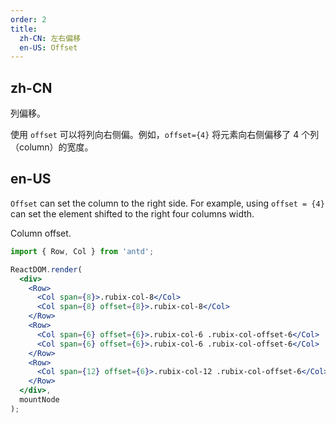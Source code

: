 ```yaml
---
order: 2
title: 
  zh-CN: 左右偏移
  en-US: Offset
---
```


## zh-CN

列偏移。

使用 `offset` 可以将列向右侧偏。例如，`offset={4}` 将元素向右侧偏移了 4 个列（column）的宽度。

## en-US

`Offset` can set the column to the right side. For example, using `offset = {4}` can set the element shifted to the right four columns width.

Column offset.


````jsx
import { Row, Col } from 'antd';

ReactDOM.render(
  <div>
    <Row>
      <Col span={8}>.rubix-col-8</Col>
      <Col span={8} offset={8}>.rubix-col-8</Col>
    </Row>
    <Row>
      <Col span={6} offset={6}>.rubix-col-6 .rubix-col-offset-6</Col>
      <Col span={6} offset={6}>.rubix-col-6 .rubix-col-offset-6</Col>
    </Row>
    <Row>
      <Col span={12} offset={6}>.rubix-col-12 .rubix-col-offset-6</Col>
    </Row>
  </div>,
  mountNode
);
````
